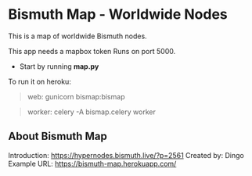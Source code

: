 # Bismuth Map - Worldwide Nodes
This is a map of worldwide Bismuth nodes.

 This app needs a mapbox token  Runs on port 5000.
 
 - Start by running **map.py**

 To run it on heroku:
 > web: gunicorn bismap:bismap
 
 > worker: celery -A bismap.celery worker

 ## About Bismuth Map
 Introduction: https://hypernodes.bismuth.live/?p=2561 
 Created by: Dingo 
 Example URL: https://bismuth-map.herokuapp.com/ 
